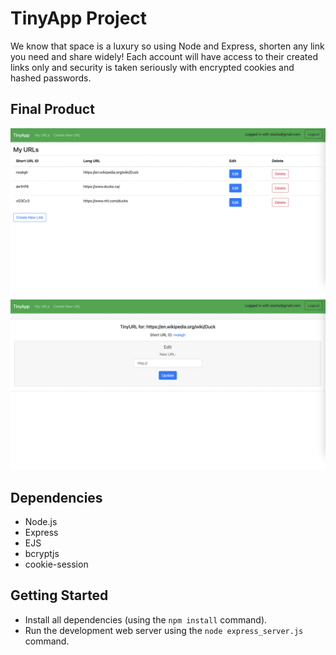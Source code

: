 # TinyApp Project

We know that space is a luxury so using Node and Express, shorten any link you need and share widely! Each account will have access to their created links only and security is taken seriously with encrypted cookies and hashed passwords.

## Final Product

!["your urls listed in one handy place"](https://github.com/bootonk/tinyapp/blob/main/docs/urls-page.png)
!["details and url edits per link"](https://github.com/bootonk/tinyapp/blob/main/docs/url-details.png)

## Dependencies

- Node.js
- Express
- EJS
- bcryptjs
- cookie-session

## Getting Started

- Install all dependencies (using the `npm install` command).
- Run the development web server using the `node express_server.js` command.